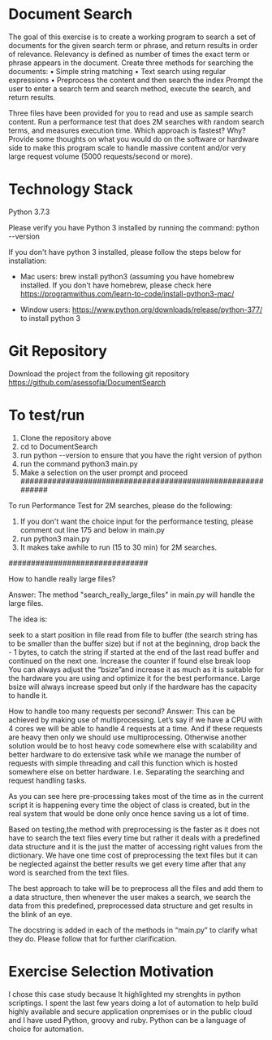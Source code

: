 # Document Search
The goal of this exercise is to create a working program to search a set of documents for the given search term or phrase, and return results in order of relevance. Relevancy is defined as number of times the exact term or phrase appears in the document. Create three methods for searching the documents: • Simple string matching • Text search using regular expressions • Preprocess the content and then search the index Prompt the user to enter a search term and search method, execute the search, and return results.

Three files have been provided for you to read and use as sample search content. Run a performance test that does 2M searches with random search terms, and measures execution time. Which approach is fastest? Why? Provide some thoughts on what you would do on the software or hardware side to make this program scale to handle massive content and/or very large request volume (5000 requests/second or more).  

# Technology Stack
Python 3.7.3

Please verify you have Python 3 installed by running the command: python --version 

If you don't have python 3 installed, please follow the steps below for installation:
- Mac users: brew install python3 (assuming you have homebrew installed. If you don't have homebrew, please check here
https://programwithus.com/learn-to-code/install-python3-mac/

- Window users: https://www.python.org/downloads/release/python-377/ to install python 3

# Git Repository
Download the project from the following git repository https://github.com/asessofia/DocumentSearch

# To test/run 
1. Clone the repository above
2. cd to DocumentSearch
3. run python --version to ensure that you have the right version of python
4. run the command python3 main.py
5. Make a selection on the user prompt and proceed
############################################################

To run Performance Test for 2M searches, please do the following:
1. If you don't want the choice input for the performance testing, please comment out line 175 and below in main.py
2. run python3 main.py
3. It makes take awhile to run (15 to 30 min) for 2M searches.

###############################

How to handle really large files?

Answer: The method "search_really_large_files" in main.py will handle the large files.
	
The idea is:
	
seek to a start position in file
read from file to buffer (the search string has to be smaller than the buffer size) but if not at the beginning, drop back the - 1 bytes, to catch the string if started at the end of the last read buffer and continued on the next one.
Increase the counter if found else break loop
	You can always adjust the “bsize”and increase it as much as it is suitable for the hardware you are using and optimize it for the best performance. Large bsize will always increase speed but only if the hardware has the capacity to handle it.

How to handle too many requests per second?
	Answer: This can be achieved by making use of multiprocessing. Let’s say if we have a CPU with 4 cores we will be able to handle 4 requests at a time. And if these requests are heavy then only we should use multiprocessing. Otherwise another solution would be to host heavy code somewhere else with scalability and better hardware to do extensive task while we manage the number of requests with simple threading and call this function which is hosted somewhere else on better hardware. I.e. Separating the searching and request handling tasks.



As you can see here pre-processing takes most of the time as in the current script it is happening every time the object of class is created, but in the real system that would be done only once hence saving us a lot of time. 

Based on testing,the method with preprocessing is the faster as it does not have to search the text files every time but rather it deals with a predefined data structure and it is the just the matter of accessing right values from the dictionary.
We have one time cost of preprocessing the text files but it can be neglected against the better results we get every time after that any word is searched from the text files.

The best approach to take will be to preprocess all the files and add them to a data structure, then whenever the user makes a search, we search the data from this predefined, preprocessed data structure and get results in the blink of an eye.

The docstring is added in each of the methods in “main.py” to clarify what they do. Please follow that for further clarification.


# Exercise Selection Motivation
I chose this case study because It highlighted my strenghts in python scriptings. I spent the last few years doing a lot of automation to help build highly available and secure application onpremises or in the public cloud and I have used Python, groovy and ruby. Python can be a language of choice for automation.
